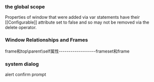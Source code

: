 ### the global scope
Properties of  window that were added via  var statements have their  [[Configurable]] attribute
set to  false and so may not be removed via the  delete operator.

### Window Relationships and Frames
frame和top\parent\self属性-------------------frameset和frame

### system dialog
alert confirm prompt












